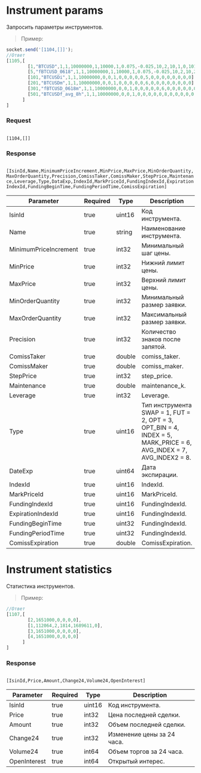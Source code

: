 
# Instrument params

Запросить параметры инструментов.

> Пример:

```javascript
socket.send('[1104,[]]');
//Ответ
[1105,[
        [1,"BTCUSD",1,1,10000000,1,10000,1,0.075,-0.025,10,2,10,1,0,101,201,501,0,14400,28800,0],
        [5,"fBTCUSD_0618",1,1,10000000,1,10000,1,0.075,-0.025,10,2,10,2,1526781600,101,301,0,401,0,0,0.1],
        [101,"BTCUSDi",1,1,10000000,0,0,1,0,0,0,0,0,5,0,0,0,0,0,0,0,0],
        [201,"BTCUSDm",1,1,10000000,0,0,1,0,0,0,0,0,6,0,0,0,0,0,0,0,0],
        [301,"fBTCUSD_0618m",1,1,10000000,0,0,1,0,0,0,0,0,6,0,0,0,0,0,0,0,0],
        [501,"BTCUSDf_avg_8h",1,1,10000000,0,0,1,0,0,0,0,0,8,0,0,0,0,0,0,0,0]
      ]
]
```

### Request

<code>
[1104,[]]
</code>

### Response

<code>
[IsinId,Name,MinimumPriceIncrement,MinPrice,MaxPrice,MinOrderQuantity,MaxOrderQuantity,Precision,ComissTaker,ComissMaker,StepPrice,Maintenance,Leverage,Type,DataExp,IndexId,MarkPriceId,FundingIndexId,ExpirationIndexId,FundingBeginTime,FundingPeriodTime,ComissExpiration]
</code>

Parameter | Required | Type | Description
--------- | ------- | ----- | -----------
IsinId | true | uint16 | Код инструмента.
Name | true | string | Наименование инструмента.
MinimumPriceIncrement | true | int32 | Минимальный шаг цены.
MinPrice | true | int32 | Нижний лимит цены.
MaxPrice | true | int32 | Верхний лимит цены.
MinOrderQuantity | true | int32 | Минимальный размер заявки.
MaxOrderQuantity | true | int32 | Максимальный размер заявки.
Precision | true | int32 | Количество знаков после запятой.
ComissTaker | true | double | comiss_taker.
ComissMaker | true | double | comiss_maker.
StepPrice | true | int32 | step_price.
Maintenance | true | double | maintenance_k.
Leverage | true | int32 | Leverage.
Type | true | uint16 | Тип инструмента SWAP = 1, FUT = 2, OPT = 3, OPT_BIN = 4, INDEX = 5, MARK_PRICE = 6, AVG_INDEX = 7, AVG_INDEX2 = 8.
DateExp | true | uint64 | Дата экспирации.
IndexId | true | uint16 | IndexId.
MarkPriceId | true | uint16 | MarkPriceId.
FundingIndexId | true | uint16 | FundingIndexId.
ExpirationIndexId | true | uint16 | FundingIndexId.
FundingBeginTime | true | uint32 | FundingIndexId.
FundingPeriodTime | true | uint32 | FundingIndexId. 
ComissExpiration | true | double | ComissExpiration.

# Instrument statistics

Статистика инструментов.

> Пример:

```javascript
//Ответ
[1107,[
        [2,1651000,0,0,0,0],
        [1,112064,2,1814,1689611,0],
        [3,1651000,0,0,0,0],
        [4,1651000,0,0,0,0]
      ]
]
```

### Response

<code>
[IsinId,Price,Amount,Change24,Volume24,OpenInterest]
</code>

Parameter | Required | Type | Description
--------- | ------- | ----- | -----------
IsinId | true | uint16 | Код инструмента.
Price | true | int32 | Цена последней сделки.
Amount | true | int32 | Объем последней сделки.
Change24 | true | int32 | Изменение цены за 24 часа.
Volume24 | true | int64 | Объем торгов за 24 часа.
OpenInterest | true | int64 | Открытый интерес.














